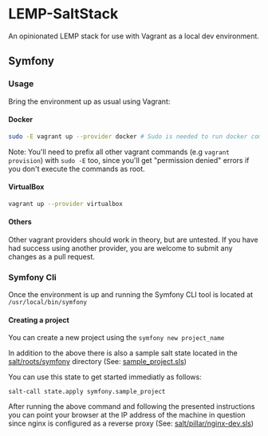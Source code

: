 # LEMP-SaltStack
An opinionated LEMP stack for use with Vagrant as a local dev environment.

## Symfony

### Usage

Bring the environment up as usual using Vagrant:

#### Docker

```bash
sudo -E vagrant up --provider docker # Sudo is needed to run docker commands as root
```

Note: You'll need to prefix all other vagrant commands (e.g `vagrant provision`) with `sudo -E` too, since you'll get "permission denied" errors if you don't execute the commands as root.

#### VirtualBox

```bash
vagrant up --provider virtualbox
```

#### Others

Other vagrant providers should work in theory, but are untested. If you have had success using another provider, you are welcome to submit any changes as a pull request.

### Symfony Cli

Once the environment is up and running the Symfony CLI tool is located at `/usr/local/bin/symfony`

#### Creating a project

You can create a new project using the `symfony new project_name`

In addition to the above there is also a sample salt state located in the [salt/roots/symfony](https://github.com/aidanharris/LEMP-SaltStack/blob/symfony/salt/roots/symfony) directory (See: [sample_project.sls](https://github.com/aidanharris/LEMP-SaltStack/blob/symfony/salt/roots/symfony/sample_project.sls))

You can use this state to get started immediatly as follows:

`salt-call state.apply symfony.sample_project`

After running the above command and following the presented instructions you can point your browser at the IP address of the machine in question since nginx is configured as a reverse proxy (See: [salt/pillar/nginx-dev.sls](https://github.com/aidanharris/LEMP-SaltStack/blob/symfony/salt/pillar/nginx-dev.sls#L110-L114))
